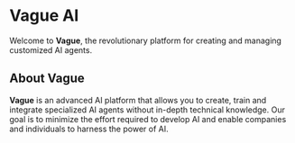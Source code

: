 # Vague AI

Welcome to **Vague**, the revolutionary platform for creating and managing customized AI agents.

## About Vague

**Vague** is an advanced AI platform that allows you to create, train and integrate specialized AI agents without in-depth technical knowledge. Our goal is to minimize the effort required to develop AI and enable companies and individuals to harness the power of AI.
